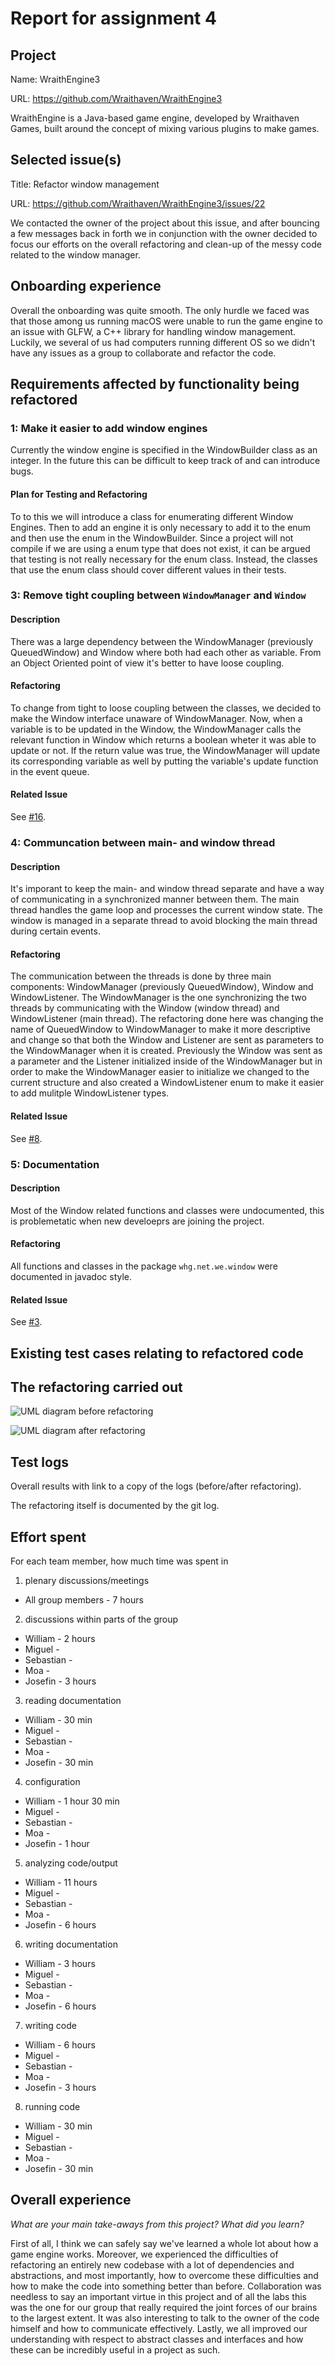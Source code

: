 # Report for assignment 4
## Project

Name: WraithEngine3

URL: https://github.com/Wraithaven/WraithEngine3

WraithEngine is a Java-based game engine, developed by Wraithaven Games,
built around the concept of mixing various plugins to make games.

## Selected issue(s)

Title: Refactor window management

URL: https://github.com/Wraithaven/WraithEngine3/issues/22

We contacted the owner of the project about this issue, and after bouncing
a few messages back in forth we in conjunction with the owner decided to focus our
efforts on the overall refactoring and clean-up of the messy code related to the
window manager.

## Onboarding experience

Overall the onboarding was quite smooth. The only hurdle we faced was that those among
us running macOS were unable to run the game engine to an issue with GLFW,
a C++ library for handling window management. Luckily, we several of us had computers
running different OS so we didn't have any issues as a group to collaborate and refactor
the code.

## Requirements affected by functionality being refactored

### 1: Make it easier to add window engines
Currently the window engine is specified in the WindowBuilder class as an integer.
In the future this can be difficult to keep track of and can introduce bugs.

#### Plan for Testing and Refactoring
To to this we will introduce a class for enumerating different Window Engines. Then to add an engine it is only necessary to add it to the enum and then use the enum in the WindowBuilder. Since a project will not compile if we are using a enum type that does not exist, it can be argued that testing is not really necessary for the enum class. Instead, the classes that use the enum class should cover different values in their tests.

### 3: Remove tight coupling between `WindowManager` and `Window`
#### Description
There was a large dependency between the WindowManager (previously QueuedWindow) and Window where both had each other as variable. From an Object Oriented point of view it's better to have loose coupling.

#### Refactoring
To change from tight to loose coupling between the classes, we decided to make the Window interface unaware of WindowManager. Now, when a variable is to be updated in the Window, the WindowManager calls the relevant function in Window which returns a boolean wheter it was able to update or not. If the return value was true, the WindowManager will update its corresponding variable as well by putting the variable's update function in the event queue.

#### Related Issue
See [#16](https://github.com/software-fundamentals/WraithEngine3/issues/16).

### 4: Communcation between main- and window thread
#### Description
It's imporant to keep the main- and window thread separate and have a way of communicating in a synchronized manner between them. The main thread handles the game loop and processes the current window state. The window is managed in a separate thread to avoid blocking the main thread during certain events.

#### Refactoring
The communication between the threads is done by three main components: WindowManager (previously QueuedWindow), Window and WindowListener. The WindowManager is the one synchronizing the two threads by communicating with the Window (window thread) and WindowListener (main thread). The refactoring done here was changing the name of QueuedWindow to WindowManager to make it more descriptive and change so that both the Window and Listener are sent as parameters to the WindowManager when it is created. Previously the Window was sent as a parameter and the Listener initialized inside of the WindowManager but in order to make the WindowManager easier to initialize we changed to the current structure and also created a WindowListener enum to make it easier to add mulitple WindowListener types.

#### Related Issue
See [#8](https://github.com/software-fundamentals/WraithEngine3/issues/8).

### 5: Documentation
#### Description
Most of the Window related functions and classes were undocumented, this is problemetatic when new develoeprs are joining the project.

#### Refactoring
All functions and classes in the package `whg.net.we.window` were documented in javadoc style.

#### Related Issue
See [#3](https://github.com/software-fundamentals/WraithEngine3/issues/3).

## Existing test cases relating to refactored code

## The refactoring carried out

![UML diagram before refactoring](./old_uml.png)

![UML diagram after refactoring](./new_uml.png)

## Test logs

Overall results with link to a copy of the logs (before/after refactoring).

The refactoring itself is documented by the git log.

## Effort spent

For each team member, how much time was spent in

1. plenary discussions/meetings
  * All group members - 7 hours

2. discussions within parts of the group
  * William -  2 hours
  * Miguel -
  * Sebastian -
  * Moa -
  * Josefin - 3 hours

3. reading documentation
  * William - 30 min
  * Miguel -
  * Sebastian -
  * Moa -
  * Josefin - 30 min

4. configuration
  * William - 1 hour 30 min
  * Miguel -
  * Sebastian -
  * Moa -
  * Josefin - 1 hour

5. analyzing code/output
  * William - 11 hours
  * Miguel -
  * Sebastian -
  * Moa -
  * Josefin - 6 hours

6. writing documentation
  * William - 3 hours
  * Miguel -
  * Sebastian -
  * Moa -
  * Josefin - 6 hours

7. writing code
  * William - 6 hours
  * Miguel -
  * Sebastian -
  * Moa -
  * Josefin - 3 hours

8. running code
  * William - 30 min
  * Miguel -
  * Sebastian -
  * Moa -
  * Josefin - 30 min

## Overall experience

*What are your main take-aways from this project? What did you learn?*

First of all, I think we can safely say we've learned a whole lot about how a game engine
works. Moreover, we experienced the difficulties of refactoring an entirely new codebase
with a lot of dependencies and abstractions, and most importantly, how to overcome these
difficulties and how to make the code into something better than before. Collaboration
was needless to say an important virtue in this project and of all the labs this was the one
for our group that really required the joint forces of our brains to the largest extent.
It was also interesting to talk to the owner of the code himself and how to communicate
effectively. Lastly, we all improved our understanding with respect to
abstract classes and interfaces and how these can be incredibly useful in a project as such.
